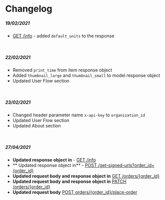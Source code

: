 # Changelog

##### 19/02/2021
- [GET /info](../reference/ctq-widget-api.v1.yaml/paths/~1info/get) - added ```default_units``` to the response

<br/>

##### 22/02/2021
- Removed `print_time` from item response object
- Added `thumbnail_large` and `thumbnail_small` to model response object
- Updated User Flow section

<br/>

##### 23/02/2021
- Changed header parameter name `x-api-key` to `organization_id`
- Updated User Flow section
- Updated About section
<br/>

##### 27/04/2021
- **Updated response object in** - [GET /info](../reference/ctq-widget-api.v1.yaml/paths/~1info/get)
- ** Updated response object in** - [POST /get-signed-urls?order_id={order_id}](../reference/ctq-widget-api.v1.yaml/paths/~1get-signed-urls/post)
- **Updated request body and response object in** [GET /orders/{order_id}](../reference/ctq-widget-api.v1.yaml/paths/~1orders~1%7Border_id%7D/get)
- **Updated request body and response object in** [PATCH /orders/{order_id}](../reference/ctq-widget-api.v1.yaml/paths/~1orders~1%7Border_id%7D/patch)
- **Updated request body** [POST orders/{order_id}/place-order](../reference/ctq-widget-api.v1.yaml/paths/~1orders~1%7Border_id%7D~1place-order/post)

